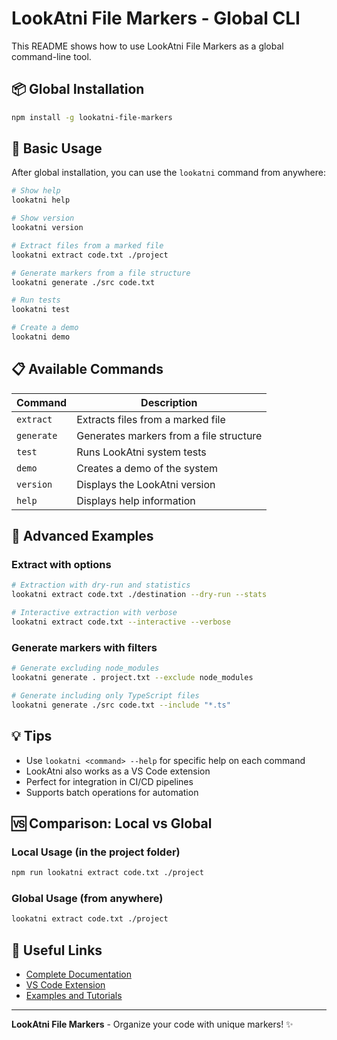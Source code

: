 # LookAtni File Markers - Global CLI

This README shows how to use LookAtni File Markers as a global command-line tool.

## 📦 Global Installation

```bash
npm install -g lookatni-file-markers
```

## 🚀 Basic Usage

After global installation, you can use the `lookatni` command from anywhere:

```bash
# Show help
lookatni help

# Show version
lookatni version

# Extract files from a marked file
lookatni extract code.txt ./project

# Generate markers from a file structure
lookatni generate ./src code.txt

# Run tests
lookatni test

# Create a demo
lookatni demo
```

## 📋 Available Commands

| Command   | Description                              |
|-----------|------------------------------------------|
| `extract` | Extracts files from a marked file        |
| `generate`| Generates markers from a file structure  |
| `test`    | Runs LookAtni system tests               |
| `demo`    | Creates a demo of the system             |
| `version` | Displays the LookAtni version            |
| `help`    | Displays help information                |

## 🔧 Advanced Examples

### Extract with options

```bash
# Extraction with dry-run and statistics
lookatni extract code.txt ./destination --dry-run --stats

# Interactive extraction with verbose
lookatni extract code.txt --interactive --verbose
```

### Generate markers with filters

```bash
# Generate excluding node_modules
lookatni generate . project.txt --exclude node_modules

# Generate including only TypeScript files
lookatni generate ./src code.txt --include "*.ts"
```

## 💡 Tips

- Use `lookatni <command> --help` for specific help on each command
- LookAtni also works as a VS Code extension
- Perfect for integration in CI/CD pipelines
- Supports batch operations for automation

## 🆚 Comparison: Local vs Global

### Local Usage (in the project folder)

```bash
npm run lookatni extract code.txt ./project
```

### Global Usage (from anywhere)

```bash
lookatni extract code.txt ./project
```

## 🔗 Useful Links

- [Complete Documentation](https://github.com/kubex-ecosystem/lookatni-file-markers)
- [VS Code Extension](https://marketplace.visualstudio.com/items?itemName=rafa-mori.lookatni-file-markers)
- [Examples and Tutorials](https://github.com/kubex-ecosystem/lookatni-file-markers/tree/main/docs)

---

**LookAtni File Markers** - Organize your code with unique markers! ✨
